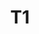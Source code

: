 ---
basin: 'No'
cudn: true
floor: Ground
grade: 4
images: []
living_room: 'No'
location: North Court
name: T1
network: Wireless Only
title: T1
---